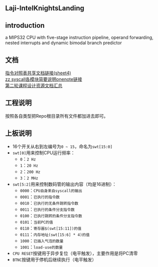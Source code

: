 Laji-IntelKnightsLanding  
--------------------------
## introduction
a MIPS32 CPU with five-stage instruction pipeline, operand forwarding, nested interrupts and dynamic bimodal branch predictor

## 文档  
[指令对照表共享文档链接(sheet4)](https://1drv.ms/x/s!ApZLhnoi90jEgcJxx4Y1am3vJVUXcA)  
[zz syscall各模块简要说明onenote链接](https://1drv.ms/u/s!ApZLhnoi90jEgcIdLEGKjjEoEAE8oQ)  
[第二轮课程设计资源文档汇总](https://yiqixie.com/d/home/fcAAwE-6cJ2Qq1ARLiE7Zjf6b)  
  
## 工程说明  
按照各自类型把Repo根目录所有文件都加进去即可。  
  
## 上板说明  
* 16个开关从右到左编号为`0 ~ 15`，命名为`swt[15:0]`  
* `swt[0]`用来控制CPU运行频率：  
  * `0`：`2 Hz`  
  * `1`：`20 Hz`  
  * `2`：`200 Hz`  
  * `3`：`2 MHz`  
* `swt[5:2]`用来控制数码管的输出内容（均是16进制）：  
  * `0000`：`CPU自身来自syscall的输出`  
  * `0001`：`已执行的指令数`  
  * `0010`：`已执行的无条件跳转指令数`  
  * `0011`：`已执行的条件分支指令数`  
  * `0100`：`已执行跳转的条件分支指令数`  
  * `0101`：`当前PC的值`  
  * `0110`：`寄存器$(swt[15:11])的值`  
  * `0111`：`内存地址(swt[15:6] * 4)的值`  
  * `1000`：`已插入气泡的数量`
  * `1001`：`load-use的数量`
* `CPU RESET`按键用于异步复位（电平触发），主要作用是将PC清零  
* `BTNC`按键用于停机后继续执行（电平触发）  
